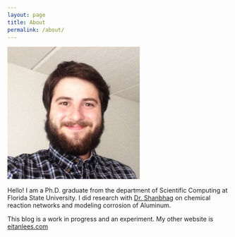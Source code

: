 ```yaml
---
layout: page
title: About
permalink: /about/
---
```



<img src="/assets/images/Square_Profile_picture.jpg" alt="profile picture" width="300"/>


Hello! I am a Ph.D. graduate from the department of Scientific Computing at Florida State
University. I did research with [Dr. Shanbhag](https://people.sc.fsu.edu/~sshanbhag/)
on chemical reaction networks and modeling corrosion of Aluminum.

This blog is a work in progress and an experiment. My other website is [eitanlees.com](http://eitanlees.com/)
